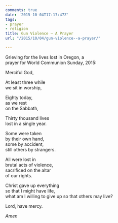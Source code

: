 ```yaml
---
comments: true
date: '2015-10-04T17:17:47Z'
tags:
- prayer
- religion
title: Gun Violence — A Prayer
url: "/2015/10/04/gun-violence--a-prayer/"

---
```

Grieving for the lives lost in Oregon, a   
prayer for World Communion Sunday, 2015:

Merciful God,

At least three while   
we sit in worship,

Eighty today,  
as we rest  
on the Sabbath,

Thirty thousand lives  
lost in a single year.

Some were taken  
by their own hand,  
some by accident,  
still others by strangers.

All were lost in  
brutal acts of violence,  
sacrificed on the altar  
of our rights.

Christ gave up everything  
so that I might have life,  
what am I willing to give up
so that others may live?

Lord, have mercy.

*Amen*
